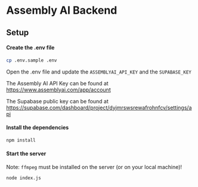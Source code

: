 # Assembly AI Backend

## Setup

#### Create the .env file

```bash
cp .env.sample .env
```

Open the .env file and update the ```ASSEMBLYAI_API_KEY``` and the ```SUPABASE_KEY```

The Assembly AI API Key can be found at https://www.assemblyai.com/app/account

The Supabase public key can be found at https://supabase.com/dashboard/project/dyjmrswsrewafrohnfcv/settings/api

#### Install the dependencies

```bash
npm install
```

#### Start the server

Note: ```ffmpeg``` must be installed on the server (or on your local machine)!

```bash
node index.js
```